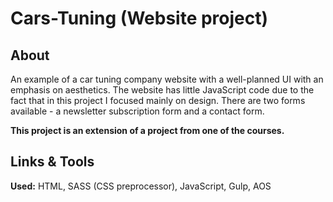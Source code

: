 # Cars-Tuning (Website project)

## About

An example of a car tuning company website with a well-planned UI with an emphasis on aesthetics. The website has little JavaScript code due to the fact that in this project I focused mainly on design. There are two forms available - a newsletter subscription form and a contact form.

**This project is an extension of a project from one of the courses.**

## Links & Tools

**Used:** HTML, SASS (CSS preprocessor), JavaScript, Gulp, AOS
